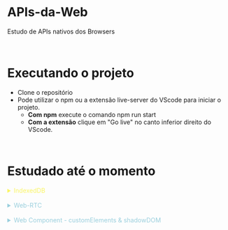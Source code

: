 # APIs-da-Web

Estudo de APIs nativos dos Browsers

<br>

# Executando o projeto

- Clone o repositório
- Pode utilizar o npm ou a extensão live-server do VScode para iniciar o projeto.
  - **Com npm** execute o comando npm run start
  - **Com a extensão** clique em "Go live" no canto inferior direito do VScode.

<br>

# Estudado até o momento

<details>
  <summary style="color: #FAF566; cursor: pointer">IndexedDB</summary>

## IndexedDB

- É criado um mini banco de dados no proprio navegador

### Referencias
- [CanIUse](https://caniuse.com/indexeddb)

</details>

<br>

<details>
<summary style="color: #9ACFDD; cursor: pointer">Web-RTC</summary>

## Web-RTC

- Utilizado para conexões peer-to-peer;
- Permite acessar a Câmera e microfone do dispositivo;

### Referencias
- [WebRTC.org](https://webrtc.org/)

</details>

<br>

<details>
<summary style="color: #9ACFDD; cursor: pointer">Web Component - customElements & shadowDOM</summary>

## Web Component

- São utilizadas as APIs **CustomElements** e **ShadowDOM** para poder gerar um WebComponent.
- Com ela, não é necessário o uso de um framework para gerar componentes HTML.
- é possivel criar tags customizadas com o **CustomElements** e o **ShadowDOM** gerar o conteudo em html dessa tag customizada

### Referencias
- [WebRTC.org](https://webrtc.org/)
- [Anotações do Notion](https://woolen-muskmelon-bff.notion.site/Web-Components-64a211cb7d7440338541284a18001a24)

</details>
